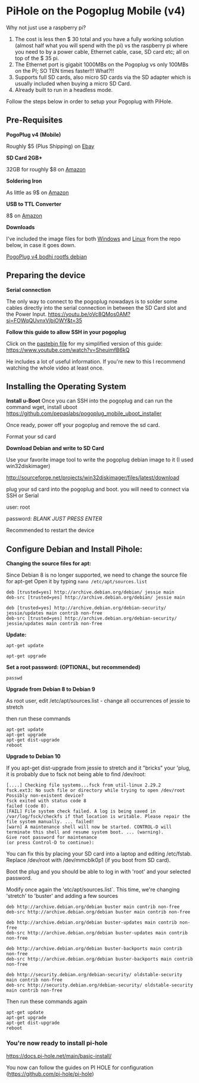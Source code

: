 # PiHole on the Pogoplug Mobile (v4)

Why not just use a raspberry pi? 
1. The cost is less then $ 30 total and you have a fully working solution (almost half what you will spend with the pi) vs the raspberry pi where you need to by a power cable, Ethernet cable, case, SD card etc; all on top of the $ 35 pi. 
2. The Ethernet port is gigabit 1000MBs on the Pogoplug vs only 100MBs on the PI; SO TEN times faster!!! What?!!
3. Supports full SD cards, also micro SD cards via the SD adapter which is usually included when buying a micro SD Card. 
4. Already built to run in a headless mode.

Follow the steps below in order to setup your Pogoplug with PiHole.

## Pre-Requisites 

**PogoPlug v4 (Mobile)**

Roughly $5 (Plus Shipping) on [Ebay](https://www.ebay.com/itm/255982127104?mkcid=16&mkevt=1&mkrid=711-127632-2357-0&ssspo=PLV6qj2zTxa&sssrc=2047675&ssuid=Cjy1FHrMT0W&widget_ver=artemis&media=COPY)

**SD Card 2GB+**

32GB for roughly $8 on [Amazon](https://a.co/d/bqeT9nw)

**Soldering Iron**

As little as 9$ on [Amazon](https://a.co/d/6p36Kf7)

**USB to TTL Converter**

8$ on [Amazon](https://a.co/d/73xEUBs)

**Downloads**

I've included the image files for both [Windows](https://github.com/Samuel1698/pihole-pogoplug/releases/download/Latest/Debian-jessie-3.18.5-pogoplug-v4-20151110-disk-image.4GB.img.zip) and [Linux](https://github.com/Samuel1698/pihole-pogoplug/releases/download/Latest/Debian-jessie-3.18.5-pogoplug-v4-20151110-disk-image.dd.gz) from the repo below, in case it goes down.

[PogoPlug v4 bodhi rootfs debian](https://github.com/pepaslabs/pogoplug-v4-bodhi-rootfs-debian)

## Preparing the device

**Serial connection**

The only way to connect to the pogoplug nowadays is to solder some cables directly into the serial connection in between the SD Card slot and the Power Input.
https://youtu.be/oVc8QMos0AM?si=FOWqQUvnxVjbiOWY&t=35

**Follow this guide to allow SSH in your pogoplug**

Click on the [pastebin file](/pastebin.md) for my simplified version of this guide:
https://www.youtube.com/watch?v=SheuimfB6kQ 

He includes a lot of useful information. If you're new to this I recommend watching the whole video at least once.

## Installing the Operating System

**Install u-Boot**
Once you can SSH into the pogoplug and can run the command wget, install uboot
https://github.com/pepaslabs/pogoplug_mobile_uboot_installer

Once ready, power off your pogoplug and remove the sd card.

Format your sd card

**Download Debian and write to SD Card**

Use your favorite image tool to write the pogoplug debian image to it (I used win32diskimager) 

http://sourceforge.net/projects/win32diskimager/files/latest/download

plug your sd card into the pogoplug and boot. you will need to connect via SSH or Serial

user: root

password: _BLANK JUST PRESS ENTER_

Recommended to restart the device

## Configure Debian and Install Pihole:

**Changing the source files for apt:**

Since Debian 8 is no longer supported, we need to change the source file for apt-get
Open it by typing `nano /etc/apt/sources.list`
```
deb [trusted=yes] http://archive.debian.org/debian/ jessie main
deb-src [trusted=yes] http://archive.debian.org/debian/ jessie main

deb [trusted=yes] http://archive.debian.org/debian-security/ jessie/updates main contrib non-free
deb-src [trusted=yes] http://archive.debian.org/debian-security/ jessie/updates main contrib non-free
```


**Update:**

`apt-get update`

`apt-get upgrade`

**Set a root password: (OPTIONAL, but recommended)**

`passwd`

**Upgrade from Debian 8 to Debian 9**

As root user, edit /etc/apt/sources.list - change all occurrences of jessie to stretch

then run these commands
```
apt-get update
apt-get upgrade
apt-get dist-upgrade
reboot
```

**Upgrade to Debian 10**

If you apt-get dist-upgrade from jessie to stretch and it "bricks" your 'plug, it is probably due to fsck not being able to find /dev/root:

```
[....] Checking file systems...fsck from util-linux 2.29.2
fsck.ext3: No such file or directory while trying to open /dev/root
Possibly non-existent device?
fsck exited with status code 8
failed (code 8).
[FAIL] File system check failed. A log is being saved in /var/log/fsck/checkfs if that location is writable. Please repair the file system manually. ... failed!
[warn] A maintenance shell will now be started. CONTROL-D will terminate this shell and resume system boot. ... (warning).
Give root password for maintenance
(or press Control-D to continue):
```
You can fix this by placing your SD card into a laptop and editing /etc/fstab. Replace /dev/root with /dev/mmcblk0p1 (if you boot from SD card).

Boot the plug and you should be able to log in with 'root' and your selected password.

Modify once again the 'etc/apt/sources.list`. This time, we're changing 'stretch' to 'buster' and adding a few sources

```
deb http://archive.debian.org/debian buster main contrib non-free
deb-src http://archive.debian.org/debian buster main contrib non-free

deb http://archive.debian.org/debian buster-updates main contrib non-free
deb-src http://archive.debian.org/debian buster-updates main contrib non-free

deb http://archive.debian.org/debian buster-backports main contrib non-free
deb-src http://archive.debian.org/debian buster-backports main contrib non-free

deb http://security.debian.org/debian-security/ oldstable-security main contrib non-free
deb-src http://security.debian.org/debian-security/ oldstable-security main contrib non-free
```

Then run these commands again
```
apt-get update
apt-get upgrade
apt-get dist-upgrade
reboot
```

### You're now ready to install pi-hole

https://docs.pi-hole.net/main/basic-install/

You now can follow the guides on PI HOLE for configuration (https://github.com/pi-hole/pi-hole)


